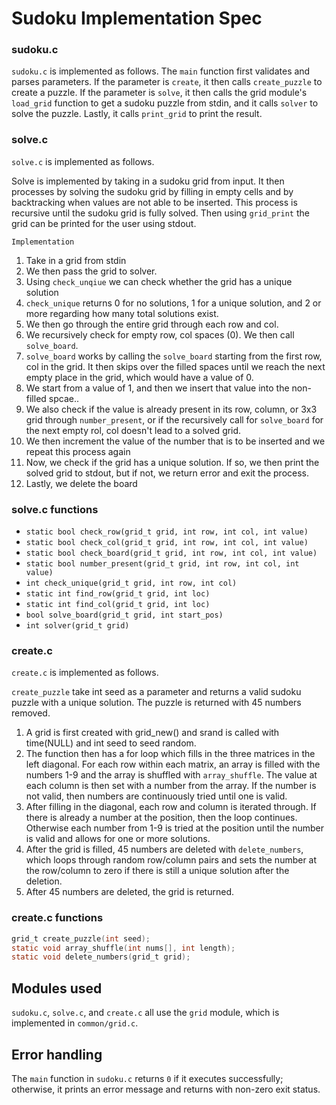 # Sudoku Implementation Spec

### sudoku.c
`sudoku.c` is implemented as follows.
The `main` function first validates and parses parameters. If the parameter is `create`, it then calls `create_puzzle` to create a puzzle. If the parameter is `solve`, it then calls the grid module's `load_grid` function to get a sudoku puzzle from stdin, and it calls `solver` to solve the puzzle. Lastly, it calls `print_grid` to print the result.

### solve.c
`solve.c` is implemented as follows.

Solve is implemented by taking in a sudoku grid from input. It then processes by solving the sudoku grid by filling in empty cells and by backtracking when values are not able to be inserted. This process is recursive until the sudoku grid is fully solved. Then using `grid_print` the grid can be printed for the user using stdout. 

`Implementation`

1. Take in a grid from stdin
2. We then pass the grid to solver. 
3. Using `check_unqiue` we can check whether the grid has a unique solution 
4. `check_unique` returns 0 for no solutions, 1 for a unique solution, and 2 or more regarding how many total solutions exist. 
5. We then go through the entire grid through each row and col. 
6. We recursively check for empty row, col spaces (0). We then call `solve_board`. 
7. `solve_board` works by calling the `solve_board` starting from the first row, col in the grid. It then skips over the filled spaces until we reach the next empty place in the grid, which would have a value of 0.  
8. We start from a value of 1, and then we insert that value into the non-filled spcae.. 
9. We also check if the value is already present in its row, column, or 3x3 grid through `number_present`, or if the recursively call for `solve_board` for the next empty rol, col doesn't lead to a solved grid. 
10. We then increment the value of the number that is to be inserted and we repeat this process again
11. Now, we check if the grid has a unique solution. If so, we then print the solved grid to stdout, but if not, we return error and exit the process.
12. Lastly, we delete the board

### solve.c functions
* `static bool check_row(grid_t grid, int row, int col, int value)`
* `static bool check_col(grid_t grid, int row, int col, int value)`
* `static bool check_board(grid_t grid, int row, int col, int value)`
* `static bool number_present(grid_t grid, int row, int col, int value)`
* `int check_unique(grid_t grid, int row, int col)`
* `static int find_row(grid_t grid, int loc)`
* `static int find_col(grid_t grid, int loc)` 
* `bool solve_board(grid_t grid, int start_pos)`
* `int solver(grid_t grid)`

### create.c
`create.c` is implemented as follows.

`create_puzzle` take int seed as a parameter and returns a valid sudoku puzzle with a unique solution. The puzzle is returned with 45 numbers removed. 

1. A grid is first created with grid_new() and srand is called with time(NULL) and int seed to seed random. 
2. The function then has a for loop which fills in the three matrices in the left diagonal. For each row within each matrix, an array is filled with the numbers 1-9 and the array is shuffled with `array_shuffle`. The value at each column is then set with a number from the array. If the number is not valid, then numbers are continuously tried until one is valid. 
3. After filling in the diagonal, each row and column is iterated through. If there is already a number at the position, then the loop continues. Otherwise each number from 1-9 is tried at the position until the number is valid and allows for one or more solutions. 
4. After the grid is filled, 45 numbers are deleted with `delete_numbers`, which loops through random row/column pairs and sets the number at the row/column to zero if there is still a unique solution after the deletion. 
5. After 45 numbers are deleted, the grid is returned.

### create.c functions
```c
grid_t create_puzzle(int seed);
static void array_shuffle(int nums[], int length);
static void delete_numbers(grid_t grid);
```

## Modules used
`sudoku.c`, `solve.c`, and `create.c` all use the `grid` module, which is implemented in `common/grid.c`.

## Error handling
The `main` function in `sudoku.c` returns `0` if it executes successfully; otherwise, it prints an error message and returns with non-zero exit status.
